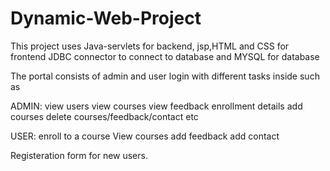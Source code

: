 # Dynamic-Web-Project
This project uses Java-servlets for backend, 
jsp,HTML and CSS for frontend
JDBC connector to connect to database and MYSQL for database

The portal consists of admin and user login with different tasks inside such as 

ADMIN: 
view users
view courses
view feedback
enrollment details
add courses
delete courses/feedback/contact etc

USER:
enroll to a course
View courses
add feedback
add contact

Registeration form for new users.
